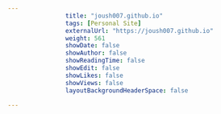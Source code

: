 ---
                title: "joush007.github.io"
                tags: [Personal Site]
                externalUrl: "https://joush007.github.io"
                weight: 561
                showDate: false
                showAuthor: false
                showReadingTime: false
                showEdit: false
                showLikes: false
                showViews: false
                layoutBackgroundHeaderSpace: false
                ---
